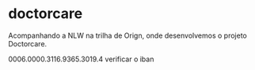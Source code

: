 # doctorcare

Acompanhando a NLW na trilha de Orign, onde desenvolvemos o projeto Doctorcare.

0006.0000.3116.9365.3019.4 verificar o iban
